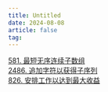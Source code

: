 ```yaml
---
title: Untitled
date: 2024-08-08
article: false
tag:
---
```


[581. 最短无序连续子数组](https://leetcode.cn/problems/shortest-unsorted-continuous-subarray/description/)  
[2486. 追加字符以获得子序列](https://leetcode.cn/problems/append-characters-to-string-to-make-subsequence/description/)  
[826. 安排工作以达到最大收益](https://leetcode.cn/problems/most-profit-assigning-work/description/)